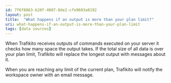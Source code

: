 ```yaml
---
id: 7f6f8863-b20f-4007-8de2-cfe9603a0192
layout: post
title:  "What happens if an output is more than your plan limit?"
uri: what-happens-if-an-output-is-more-than-your-plan-limit
tags: [data sources]
---
```

When Trafikito receives outputs of commands executed on your server it checks how many space the output takes. If the total size of all data is over your plan limit, Trafikito will replace the longest output with messages about it.

<!--more-->

When you are reaching any limit of the current plan, Trafikito will notify the workspace owner with an email message.